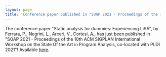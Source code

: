 ```yaml
---
layout: page
title: 'Conference paper published in "SOAP 2021 - Proceedings of the 10th ACM SIGPLAN International Workshop on the State Of the Art in Program Analysis, co-located with PLDI 2021"'
---
```


The conference paper "Static analysis for dummies: Experiencing LiSA", by Ferrara, P., Negrini, L., Arceri, V., Cortesi, A., has just been published in "SOAP 2021 - Proceedings of the 10th ACM SIGPLAN International Workshop on the State Of the Art in Program Analysis, co-located with PLDI 2021"! Available [here](https://doi.org/10.1145/3460946.3464316).
